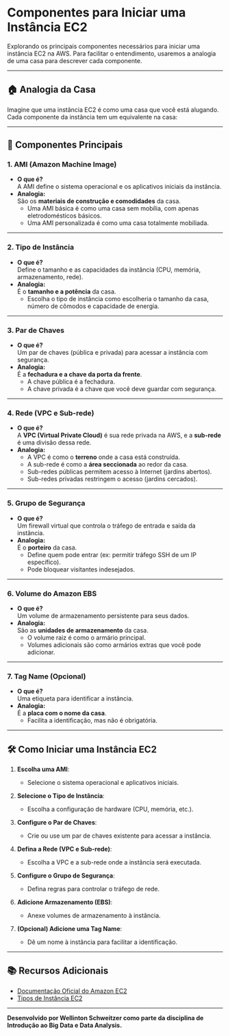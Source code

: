 # Componentes para Iniciar uma Instância EC2

Explorando os principais componentes necessários para iniciar uma instância EC2 na AWS. Para facilitar o entendimento, usaremos a analogia de uma casa para descrever cada componente.

---

## 🏠 **Analogia da Casa**

Imagine que uma instância EC2 é como uma casa que você está alugando. Cada componente da instância tem um equivalente na casa:

---

## 🧱 **Componentes Principais**

### 1. **AMI (Amazon Machine Image)**
   - **O que é?**  
     A AMI define o sistema operacional e os aplicativos iniciais da instância.
   - **Analogia:**  
     São os **materiais de construção e comodidades** da casa.  
     - Uma AMI básica é como uma casa sem mobília, com apenas eletrodomésticos básicos.  
     - Uma AMI personalizada é como uma casa totalmente mobiliada.

---

### 2. **Tipo de Instância**
   - **O que é?**  
     Define o tamanho e as capacidades da instância (CPU, memória, armazenamento, rede).
   - **Analogia:**  
     É o **tamanho e a potência** da casa.  
     - Escolha o tipo de instância como escolheria o tamanho da casa, número de cômodos e capacidade de energia.

---

### 3. **Par de Chaves**
   - **O que é?**  
     Um par de chaves (pública e privada) para acessar a instância com segurança.
   - **Analogia:**  
     É a **fechadura e a chave da porta da frente**.  
     - A chave pública é a fechadura.  
     - A chave privada é a chave que você deve guardar com segurança.

---

### 4. **Rede (VPC e Sub-rede)**
   - **O que é?**  
     A **VPC (Virtual Private Cloud)** é sua rede privada na AWS, e a **sub-rede** é uma divisão dessa rede.
   - **Analogia:**  
     - A VPC é como o **terreno** onde a casa está construída.  
     - A sub-rede é como a **área seccionada** ao redor da casa.  
     - Sub-redes públicas permitem acesso à Internet (jardins abertos).  
     - Sub-redes privadas restringem o acesso (jardins cercados).

---

### 5. **Grupo de Segurança**
   - **O que é?**  
     Um firewall virtual que controla o tráfego de entrada e saída da instância.
   - **Analogia:**  
     É o **porteiro** da casa.  
     - Define quem pode entrar (ex: permitir tráfego SSH de um IP específico).  
     - Pode bloquear visitantes indesejados.

---

### 6. **Volume do Amazon EBS**
   - **O que é?**  
     Um volume de armazenamento persistente para seus dados.
   - **Analogia:**  
     São as **unidades de armazenamento** da casa.  
     - O volume raiz é como o armário principal.  
     - Volumes adicionais são como armários extras que você pode adicionar.

---

### 7. **Tag Name (Opcional)**
   - **O que é?**  
     Uma etiqueta para identificar a instância.
   - **Analogia:**  
     É a **placa com o nome da casa**.  
     - Facilita a identificação, mas não é obrigatória.

---

## 🛠 **Como Iniciar uma Instância EC2**

1. **Escolha uma AMI**:  
   - Selecione o sistema operacional e aplicativos iniciais.

2. **Selecione o Tipo de Instância**:  
   - Escolha a configuração de hardware (CPU, memória, etc.).

3. **Configure o Par de Chaves**:  
   - Crie ou use um par de chaves existente para acessar a instância.

4. **Defina a Rede (VPC e Sub-rede)**:  
   - Escolha a VPC e a sub-rede onde a instância será executada.

5. **Configure o Grupo de Segurança**:  
   - Defina regras para controlar o tráfego de rede.

6. **Adicione Armazenamento (EBS)**:  
   - Anexe volumes de armazenamento à instância.

7. **(Opcional) Adicione uma Tag Name**:  
   - Dê um nome à instância para facilitar a identificação.

---

## 📚 **Recursos Adicionais**

- [Documentação Oficial do Amazon EC2](https://docs.aws.amazon.com/ec2/)
- [Tipos de Instância EC2](https://aws.amazon.com/ec2/instance-types/)

---

**Desenvolvido por Wellinton Schweitzer como parte da disciplina de Introdução ao Big Data e Data Analysis.**
